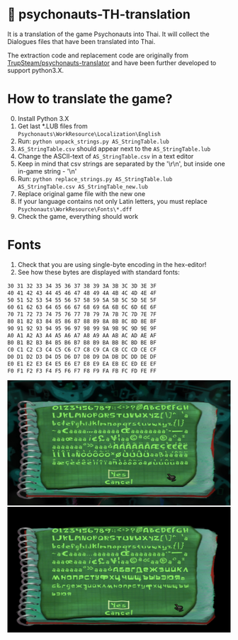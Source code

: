 # 🧠 psychonauts-TH-translation

It is a translation of the game Psychonauts into Thai. It will collect the Dialogues files that have been translated into Thai.

The extraction code and replacement code are originally from [TrupSteam/psychonauts-translator](https://github.com/TrupSteam/psychonauts-translator) and have been further developed to support python3.X.


# How to translate the game? 

0. Install Python 3.X
1. Get last *.LUB files from `Psychonauts\WorkResource\Localization\English`
2. Run: `python unpack_strings.py AS_StringTable.lub` 
3. `AS_StringTable.csv` should appear next to the `AS_StringTable.lub`
4. Change the ASCII-text of `AS_StringTable.csv` in a text editor
5. Keep in mind that csv strings are separated by the '\r\n', but inside one in-game string - '\n'
6. Run: `python replace_strings.py AS_StringTable.lub AS_StringTable.csv AS_StringTable_new.lub`
7. Replace original game file with the new one
8. If your language contains not only Latin letters, you must replace `Psychonauts\WorkResource\Fonts\*.dff`
9. Check the game, everything should work

# Fonts

1. Check that you are using single-byte encoding in the hex-editor!
2. See how these bytes are displayed with standard fonts:

```
30 31 32 33 34 35 36 37 38 39 3A 3B 3C 3D 3E 3F
40 41 42 43 44 45 46 47 48 49 4A 4B 4C 4D 4E 4F
50 51 52 53 54 55 56 57 58 59 5A 5B 5C 5D 5E 5F
60 61 62 63 64 65 66 67 68 69 6A 6B 6C 6D 6E 6F
70 71 72 73 74 75 76 77 78 79 7A 7B 7C 7D 7E 7F
80 81 82 83 84 85 86 87 88 89 8A 8B 8C 8D 8E 8F
90 91 92 93 94 95 96 97 98 99 9A 9B 9C 9D 9E 9F
A0 A1 A2 A3 A4 A5 A6 A7 A8 A9 AA AB AC AD AE AF
B0 B1 B2 B3 B4 B5 B6 B7 B8 B9 BA BB BC BD BE BF
C0 C1 C2 C3 C4 C5 C6 C7 C8 C9 CA CB CC CD CE CF
D0 D1 D2 D3 D4 D5 D6 D7 D8 D9 DA DB DC DD DE DF
E0 E1 E2 E3 E4 E5 E6 E7 E8 E9 EA EB EC ED EE EF
F0 F1 F2 F3 F4 F5 F6 F7 F8 F9 FA FB FC FD FE FF
```

![psychonauts-char_full_eng](/docs/images/char_full_eng.jpg)
![psychonauts-char_full_eng](/docs/images/char_full_rus.jpg)

